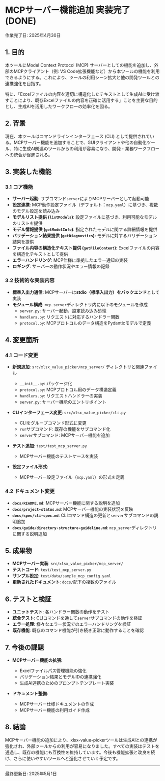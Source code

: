 # MCPサーバー機能追加 実装完了 (DONE)

作業完了日: 2025年4月30日

## 1. 目的

本ツールにModel Context Protocol (MCP) サーバーとしての機能を追加し、外部のMCPクライアント（例: VS Code拡張機能など）から本ツールの機能を利用できるようにする。これにより、ツールの利用シーン拡大と他の開発ツールとの連携強化を目指す。

特に、「Excelファイルの内容を適切に構造化したテキストとして生成AIに受け渡すことにより、既存Excelファイルの内容を正確に活用する」ことを主要な目的とし、生成AIを活用したワークフローの効率化を図る。

## 2. 背景

現在、本ツールはコマンドラインインターフェース (CLI) として提供されている。MCPサーバー機能を追加することで、GUIクライアントや他の自動化ツール、特に生成AI関連のツールからの利用が容易になり、開発・業務ワークフローへの統合が促進される。

## 3. 実装した機能

### 3.1 コア機能

- **サーバー起動**: サブコマンド`server`によりMCPサーバーとして起動可能
- **設定連携**: MCP動作設定ファイル（デフォルト：`mcp.yaml`）に基づき、複数のモデル設定を読み込み
- **モデルリスト提供 (`listModels`)**: 設定ファイルに基づき、利用可能なモデルのリストを提供
- **モデル情報提供 (`getModelInfo`)**: 指定されたモデルに関する詳細情報を提供
- **バリデーション結果提供 (`getDiagnostics`)**: モデルに対するバリデーション結果を提供
- **ファイル内容の構造化テキスト提供 (`getFileContent`)**: Excelファイルの内容を構造化テキストとして提供
- **エラーハンドリング**: MCP仕様に準拠したエラー通知の実装
- **ロギング**: サーバーの動作状況やエラー情報の記録

### 3.2 技術的な実装内容

- **標準入出力通信**: MCPサーバーは**stdio（標準入出力）をバックエンド**として実装
- **モジュール構成**: `mcp_server`ディレクトリ内に以下のモジュールを作成
  - `server.py`: サーバー起動、設定読み込み処理
  - `handlers.py`: リクエストに対応するハンドラー関数
  - `protocol.py`: MCPプロトコルのデータ構造をPydanticモデルで定義

## 4. 変更箇所

### 4.1 コード変更

- **新規追加**: `src/xlsx_value_picker/mcp_server/` ディレクトリと関連ファイル
  - `__init__.py`: パッケージ化
  - `protocol.py`: MCPプロトコル用のデータ構造定義
  - `handlers.py`: リクエストハンドラーの実装
  - `server.py`: サーバー機能のエントリポイント

- **CLIインターフェース変更**: `src/xlsx_value_picker/cli.py`
  - CLIをグループコマンド形式に変更
  - `run`サブコマンド: 既存の機能をサブコマンド化
  - `server`サブコマンド: MCPサーバー機能を追加

- **テスト追加**: `test/test_mcp_server.py`
  - MCPサーバー機能のテストケースを実装

- **設定ファイル形式**: 
  - MCPサーバー設定ファイル（`mcp.yaml`）の形式を定義

### 4.2 ドキュメント変更

- **`docs/README.md`**: MCPサーバー機能に関する説明を追加
- **`docs/project-status.md`**: MCPサーバー機能の実装状況を反映
- **`docs/spec/cli-spec.md`**: CLIコマンド構造の更新と`server`サブコマンドの説明追加
- **`docs/guide/directory-structure-guideline.md`**: `mcp_server`ディレクトリに関する説明追加

## 5. 成果物

- **MCPサーバー実装**: `src/xlsx_value_picker/mcp_server/`
- **テストコード**: `test/test_mcp_server.py`
- **サンプル設定**: `test/data/sample_mcp_config.yaml`
- **更新されたドキュメント**: `docs/`配下の複数のファイル

## 6. テストと検証

- **ユニットテスト**: 各ハンドラー関数の動作をテスト
- **統合テスト**: CLIコマンドを通して`server`サブコマンドの動作を検証
- **エラー処理**: 様々なエラー状況でのエラーハンドリングを検証
- **既存機能**: 既存のコマンド機能が引き続き正常に動作することを確認

## 7. 今後の課題

- **MCPサーバー機能の拡張**:
  - Excelファイルパス管理機能の強化
  - バリデーション結果とモデルIDの連携強化
  - 生成AI連携のためのプロンプトテンプレート実装

- **ドキュメント整備**:
  - MCPサーバー仕様ドキュメントの作成
  - MCPサーバー機能の利用ガイド作成

## 8. 結論

MCPサーバー機能の追加により、xlsx-value-pickerツールは生成AIとの連携が強化され、外部ツールからの利用が容易になりました。すべての実装はテストを通過し、既存の機能にも互換性を維持しています。今後も機能拡張と改良を続け、さらに使いやすいツールへと進化させていく予定です。

---

最終更新日: 2025年5月1日